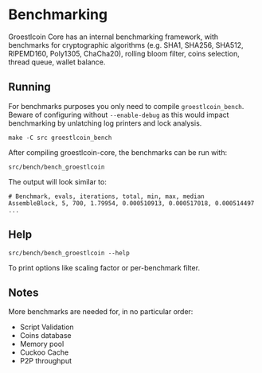 Benchmarking
============

Groestlcoin Core has an internal benchmarking framework, with benchmarks
for cryptographic algorithms (e.g. SHA1, SHA256, SHA512, RIPEMD160, Poly1305, ChaCha20), rolling bloom filter, coins selection,
thread queue, wallet balance.

Running
---------------------

For benchmarks purposes you only need to compile `groestlcoin_bench`. Beware of configuring without `--enable-debug` as this would impact
benchmarking by unlatching log printers and lock analysis.

    make -C src groestlcoin_bench

After compiling groestlcoin-core, the benchmarks can be run with:

    src/bench/bench_groestlcoin

The output will look similar to:
```
# Benchmark, evals, iterations, total, min, max, median
AssembleBlock, 5, 700, 1.79954, 0.000510913, 0.000517018, 0.000514497
...
```

Help
---------------------

    src/bench/bench_groestlcoin --help

To print options like scaling factor or per-benchmark filter.

Notes
---------------------
More benchmarks are needed for, in no particular order:
- Script Validation
- Coins database
- Memory pool
- Cuckoo Cache
- P2P throughput
